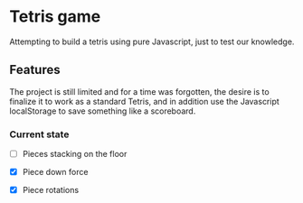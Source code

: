 # Tetris game

Attempting to build a tetris using pure Javascript, just to test our knowledge.

## Features

The project is still limited and for a time was forgotten, the desire is to finalize it to work as a standard Tetris, and in addition use the Javascript localStorage to save something like a scoreboard.


### Current state

- [ ] Pieces stacking on the floor
- [x] Piece down force
- [x] Piece rotations

